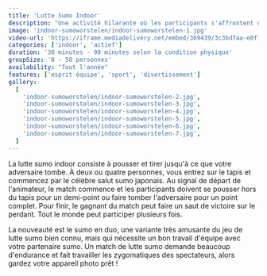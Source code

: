 ```yaml
---
title: 'Lutte Sumo Indoor'
description: "Une activité hilarante où les participants s'affrontent dans des costumes de sumo gonflables."
image: 'indoor-sumoworstelen/indoor-sumoworstelen-1.jpg'
video-url: 'https://iframe.mediadelivery.net/embed/369439/3c3bd7aa-e0f1-4bbf-a9b9-992b8b2afc01'
categories: ['indoor', 'actief']
duration: '30 minutes - 90 minutes selon la condition physique'
groupSize: '8 - 50 personnes'
availability: "Tout l'année"
features: ['esprit équipe', 'sport', 'divertissement']
gallery:
  [
    'indoor-sumoworstelen/indoor-sumoworstelen-2.jpg',
    'indoor-sumoworstelen/indoor-sumoworstelen-3.jpg',
    'indoor-sumoworstelen/indoor-sumoworstelen-4.jpg',
    'indoor-sumoworstelen/indoor-sumoworstelen-5.jpg',
    'indoor-sumoworstelen/indoor-sumoworstelen-6.jpg',
    'indoor-sumoworstelen/indoor-sumoworstelen-7.jpg',
  ]
---
```


La lutte sumo indoor consiste à pousser et tirer jusqu'à ce que votre adversaire tombe. À deux ou quatre personnes, vous entrez sur le tapis et commencez par le célèbre salut sumo japonais. Au signal de départ de l'animateur, le match commence et les participants doivent se pousser hors du tapis pour un demi-point ou faire tomber l'adversaire pour un point complet. Pour finir, le gagnant du match peut faire un saut de victoire sur le perdant. Tout le monde peut participer plusieurs fois.

La nouveauté est le sumo en duo, une variante très amusante du jeu de lutte sumo bien connu, mais qui nécessite un bon travail d'équipe avec votre partenaire sumo.
Un match de lutte sumo demande beaucoup d'endurance et fait travailler les zygomatiques des spectateurs, alors gardez votre appareil photo prêt !
